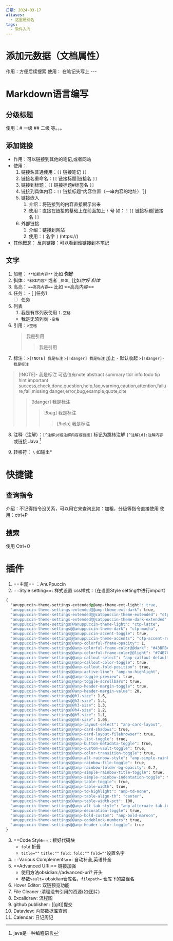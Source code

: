 ```yaml
---
日期: 2024-03-17
aliases:
  - 这里是别名
tags:
  - 软件入门
---
```


# 添加元数据（文档属性）
作用：方便后续搜索
使用： 在笔记头写上 ---


# Markdown语言编写

## 分级标题
使用：# 一级 ## 二级 等。。。 
## 添加链接
- 作用：可以链接到其他的笔记,或者网站
- 使用：
	1. 链接名普通使用：`[[` 链接笔记 `]]`
	2. 链接名重命名：`[[` 链接标题|链接名 `]]`
	3. 链接到标题：`[[` 链接标题#标签名 `]]`
	4. 链接到具体内容：`[[` 链接标题^内容位置（一串内容的地址）`]]
	5. 链接嵌入
		1. 介绍：将链接到的内容直接展示出来
		2. 使用：直接在链接的基础上在前面加上 `!` 号 如：！`[[` 链接标题|链接名 `]]`
	6. 外部链接
		1. 介绍：链接到网站
		2. 使用：`[` 名字 `]` (https://)
- 其他概念：
	反向链接：可以看到谁链接到本笔记

## 文字
1. 加粗： `**加粗内容**`  比如 **你好**
2. 斜体：`*斜体内容*` 或者 `_斜体_` 比如*你好* _斜体_
3. 高亮： `==高亮内容==` 比如 ==高亮内容==
4. 任务： - [ ]任务1
	- [ ] 任务
5. 列表
	1. 我是有序列表使用 `1.空格`
	- 我是无须列表 `-空格`
6. 引用：`>空格`
	>我是引用
	>>我是引用
7. 标注：`>[!NOTE] 我是标注` `>[!danger] 我是标注` 加上 `-` 默认收起 `>[!danger]- 我是标注`
>[!NOTE]- 我是标注
>可选值有note abstract summary tldr info todo tip hint important
>success,check,done,question,help,faq,warning,caution,attention,failure,fail,missing
>danger,error,bug,example,quote,cite
> >[!danger] 我是标注
> >>[!bug] 我是标注
> >>>[!help] 我是标注

8. 注释（注解）：`[^注解id或注解内容或链接]` 标记为跳转注解 `[^注解id]:注解内容` 或链接
	Java [^1]

[^1]:java是一种编程语言

9. 转移符： `\`  如输出\*
# 快捷键
## 查询指令
介绍：不记得指令没关系，可以用它来查询比如：加粗，分级等指令直接使用
使用：ctrl+P

## 搜索
使用 Ctrl+O



# 插件

1. ==主题== ：AnuPpuccin
2. ==Style setting==: 样式设置 
	css样式：（在设置Style setting中进行import）
```css fold:CSS代码
{
  "anuppuccin-theme-settings-extended@@anp-theme-ext-light": true,
  "anuppuccin-theme-settings-extended@@anp-theme-ext-dark": true,
  "anuppuccin-theme-settings-extended@@catppuccin-theme-extended": "ctp-atom-light",
  "anuppuccin-theme-settings-extended@@catppuccin-theme-dark-extended": "ctp-atom-dark",
  "anuppuccin-theme-settings@@anuppuccin-theme-light": "ctp-latte",
  "anuppuccin-theme-settings@@anuppuccin-theme-dark": "ctp-mocha",
  "anuppuccin-theme-settings@@anuppuccin-accent-toggle": true,
  "anuppuccin-theme-settings@@anuppuccin-theme-accents": "ctp-accent-rosewater",
  "anuppuccin-theme-settings@@anp-colorful-frame-opacity": 1,
  "anuppuccin-theme-settings@@anp-colorful-frame-color@@dark": "#43BFBA",
  "anuppuccin-theme-settings@@anp-colorful-frame-color@@light": "#74B7C4",
  "anuppuccin-theme-settings@@anp-callout-select": "anp-callout-default",
  "anuppuccin-theme-settings@@anp-callout-color-toggle": true,
  "anuppuccin-theme-settings@@anp-callout-fold-position": true,
  "anuppuccin-theme-settings@@anp-active-line": "anp-no-highlight",
  "anuppuccin-theme-settings@@anp-toggle-preview": true,
  "anuppuccin-theme-settings@@anp-toggle-scrollbars": true,
  "anuppuccin-theme-settings@@anp-header-margin-toggle": true,
  "anuppuccin-theme-settings@@anp-header-margin-value": 20,
  "anuppuccin-theme-settings@@h1-size": 1.6,
  "anuppuccin-theme-settings@@h2-size": 1.4,
  "anuppuccin-theme-settings@@h3-size": 1.3,
  "anuppuccin-theme-settings@@h4-size": 1.2,
  "anuppuccin-theme-settings@@h5-size": 1.1,
  "anuppuccin-theme-settings@@h6-size": 1.05,
  "anuppuccin-theme-settings@@anp-layout-select": "anp-card-layout",
  "anuppuccin-theme-settings@@anp-card-shadows": true,
  "anuppuccin-theme-settings@@anp-card-layout-filebrowser": true,
  "anuppuccin-theme-settings@@anp-list-toggle": true,
  "anuppuccin-theme-settings@@anp-button-metadata-toggle": true,
  "anuppuccin-theme-settings@@anp-custom-vault-toggle": true,
  "anuppuccin-theme-settings@@anp-color-transition-toggle": true,
  "anuppuccin-theme-settings@@anp-alt-rainbow-style": "anp-simple-rainbow-color-toggle",
  "anuppuccin-theme-settings@@anp-rainbow-file-toggle": true,
  "anuppuccin-theme-settings@@anp-rainbow-folder-bg-opacity": 0.7,
  "anuppuccin-theme-settings@@anp-simple-rainbow-title-toggle": true,
  "anuppuccin-theme-settings@@anp-simple-rainbow-indentation-toggle": true,
  "anuppuccin-theme-settings@@anp-table-toggle": true,
  "anuppuccin-theme-settings@@anp-table-width": true,
  "anuppuccin-theme-settings@@anp-td-highlight": "anp-td-none",
  "anuppuccin-theme-settings@@anp-table-align-th": "center",
  "anuppuccin-theme-settings@@anp-table-width-pct": 100,
  "anuppuccin-theme-settings@@anp-alt-tab-style": "anp-alternate-tab-toggle",
  "anuppuccin-theme-settings@@anp-decoration-toggle": true,
  "anuppuccin-theme-settings@@anp-bold-custom": "anp-bold-maroon",
  "anuppuccin-theme-settings@@anp-codeblock-numbers": true,
  "anuppuccin-theme-settings@@anp-header-color-toggle": true
}
```
3. ==Code Style== : 根好代码块
	- `fold` 折叠
	- `title=""` `title:""` `fold:` `fold:""` `fold=""`设置名字
4. ==Various Complements==: 自动补全,英语补全
5. ==Advanced URI:== 链接加强
	- 使用方法obsidian://advanced-uri? 开头
	- 参数`vault=` obsidian仓库名，`filepath=` 仓库下的路径名
6. Hover Editor: 双链预览功能
7. File Cleaner :清理没有引用的资源(如:图片)
8. Excalidraw: 流程图
9. github publisher : [[git]]提交
10. Dataview:  内部数据库查询
11. Calendar: 日记周记
